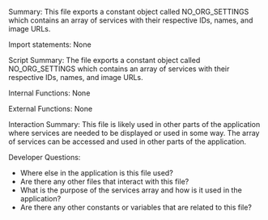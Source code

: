 Summary:
This file exports a constant object called NO_ORG_SETTINGS which contains an array of services with their respective IDs, names, and image URLs. 

Import statements:
None

Script Summary:
The file exports a constant object called NO_ORG_SETTINGS which contains an array of services with their respective IDs, names, and image URLs. 

Internal Functions:
None

External Functions:
None

Interaction Summary:
This file is likely used in other parts of the application where services are needed to be displayed or used in some way. The array of services can be accessed and used in other parts of the application.

Developer Questions:
- Where else in the application is this file used?
- Are there any other files that interact with this file?
- What is the purpose of the services array and how is it used in the application?
- Are there any other constants or variables that are related to this file?